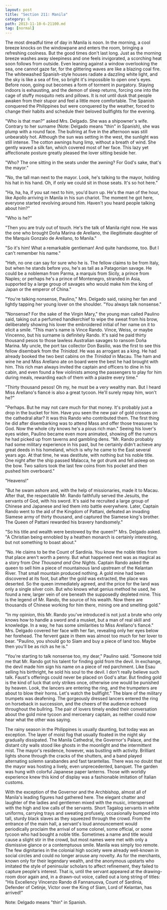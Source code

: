 ```yaml
---
layout: post
title: "Section 211: Manila"
category: 6
path: 2013-11-10-6-21100.md
tag: [normal]
---
```


The most dreadful time of day in Manila is noon. In the morning, a cool breeze knocks on the windowpane and enters the room, bringing a refreshing coolness. But the good times don't last long. Just as the morning breeze washes away sleepiness and one feels invigorated, a scorching heat soon follows from outside. Even leaning against a window overlooking the sea, one cannot gaze far, for the glittering waves are like a blazing coal fire. The whitewashed Spanish-style houses radiate a dazzling white light, and the sky is like a sea of fire, so bright it's impossible to open one's eyes. Before noon, going out becomes a form of torment in purgatory. Staying indoors is exhausting, and the demon of sleep returns, forcing one into the cage of stuffy mosquito nets and pillows. It is not until dusk that people awaken from their stupor and feel a little more comfortable. The Spanish conquered the Philippines but were conquered by the weather, forced to change their habits and schedule their beloved bullfights for the evening.

"Who is that man?" asked Mrs. Delgado. She was a shipowner's wife. Contrary to her surname (Note: Delgado means "thin" in Spanish), she was plump with a round face. The bullring at five in the afternoon was still unbearably hot. Although the sun was setting in the west, the sunlight was still intense. The cotton awnings hung limp, without a breath of wind. She gently waved a silk fan, which covered most of her face. This lazy yet affectionate posture greatly pleased the lover sitting beside her.

"Who? The one sitting in the seats under the awning? For God's sake, that's the mayor."

"No, the tall man next to the mayor. Look, he's talking to the mayor, holding his hat in his hand. Oh, if only we could sit in those seats. It's so hot here."

"Ha, ha, ha, if you sat next to him, you'd burn up. He's the man of the hour, like Apollo arriving in Manila in his sun chariot. The moment he got here, everyone started revolving around him. Haven't you heard people talking about him?"

"Who is he?"

"Then you are truly out of touch. He's the talk of Manila right now. He was the one who brought Doña Marina de Arellano, the illegitimate daughter of the Marquis Gonzalo de Arellano, to Manila."

"So it's him! What a remarkable gentleman! And quite handsome, too. But I can't remember his name."

"Heh, no one can say for sure who he is. The fellow claims to be from Italy, but when he stands before you, he's as tall as a Patagonian savage. He could be a nobleman from Parma, a marquis from Sicily, a prince from Naples; or perhaps he's a prince of Montenegro, stranded in Asia, supported by a large group of savages who would make him the king of Japan or the emperor of China."

"You're talking nonsense, Paulino," Mrs. Delgado said, raising her fan and lightly tapping her young lover on the shoulder. "You always talk nonsense."

"Nonsense? For the sake of the Virgin Mary," the young man called Paulino said, taking out a perfumed handkerchief to wipe the sweat from his brow, deliberately showing his lover the embroidered initial of her name on it to elicit a smile. "This man's name is Vince Rando. Vince, Weiss, or maybe Vincenno, but his surname is definitely Rando. It's said he paid thirty thousand pesos to those lawless Australian savages to ransom Doña Marina. My uncle, the port tax collector Don Basilio, was the first to see this fellow disembark from the *Trinidad*. He was as arrogant as a king. He had already booked the two best cabins on the *Trinidad* in Macau. The ham and wine he and Miss Arellano ate on board were the best he had brought with him. This rich man always invited the captain and officers to dine in his cabin, and even found a few violinists among the passengers to play for him during meals, rewarding each of them with a piastre every time."

"Thirty thousand pesos! Oh my, he must be a very wealthy man. But I heard Miss Arellano's fiancé is also a great tycoon. He'll surely repay him, won't he?"

"Perhaps. But he may not care much for that money. It's probably just a drop in the bucket for him. Have you seen the new pair of gold crosses on the cathedral altar? It was this Rando who contributed them. The first thing he did after disembarking was to attend Mass and offer those treasures to God. Now the whole city knows he's a pious rich man." Seeing his lover's eyes widen, Paulino became even more animated, showing off the rumors he had picked up from taverns and gambling dens. "Mr. Rando probably had some military experience in his past, but he certainly didn't achieve any great deeds in his homeland, which is why he came to the East several years ago. At that time, he was destitute, with nothing but his noble title. One night after the ship passed Malacca, he got drunk and fell asleep on the bow. Two sailors took the last few coins from his pocket and then pushed him overboard."

"Heavens!"

"But he swam ashore and, with the help of missionaries, made it to Macau. After that, the respectable Mr. Rando faithfully served the Jesuits, the servants of God, with his sword. It's said he recruited a large group of Chinese and Japanese and led them into battle everywhere. Later, Captain Rando went to the aid of the Kingdom of Pattani, defeated an invading Siamese army of thirty thousand, and captured the Siamese king's brother. The Queen of Pattani rewarded his bravery handsomely."

"So his title and wealth were bestowed by the queen?" Mrs. Delgado asked. "A Christian being ennobled by a heathen monarch is certainly interesting, but not something to boast about."

"No. He claims to be the Count of Sardinia. You know the noble titles from that place aren't worth a penny. But what happened next was as magical as a story from *One Thousand and One Nights*. Captain Rando asked the queen to sell him a piece of mountainous land upstream of the Kelantan River. That small mountain produced nothing. A gold mine had been discovered at its foot, but after the gold was extracted, the place was deserted. So the queen immediately agreed, and the price for the land was only a single silver coin. But who knows what genius method he used, he found a new, larger vein of ore beneath the supposedly depleted mine. This is the legend of Mr. Rando, the source of his wealth. Now there are thousands of Chinese working for him there, mining ore and smelting gold."

"In my opinion, this Mr. Rando you've introduced is not just a brute who only knows how to handle a sword and a musket, but a man of real skill and knowledge. In a way, he has some similarities to Miss Arellano's fiancé." Mrs. Delgado covered her face with her fan, revealing only her eyes below her forehead. The fervent gaze in them was almost too much for her lover to bear. "Paulino, you should go to Siam and buy a piece of land too. Maybe then you'll be as rich as he is."

"You're starting to talk nonsense too, my dear," Paulino said. "Someone told me that Mr. Rando got his talent for finding gold from the devil. In exchange, the devil made him sign his name on a piece of red parchment. Like Esau selling his birthright, he sold his soul to the devil. I don't really believe such talk. Faust's offerings could never be placed on God's altar. But finding gold is the kind of luck that only strikes once, otherwise one would be punished by heaven. Look, the lancers are entering the ring, and the trumpeters are about to blow their horns. Let's watch the bullfight." The blare of the military trumpets was deafening. The gorgeously dressed lancers entered the ring on horseback in succession, and the cheers of the audience echoed throughout the bullring. The pair of lovers timely ended their conversation about the gold mine tycoon and mercenary captain, as neither could now hear what the other was saying.

The rainy season in the Philippines is usually daunting, but today was an exception. The layer of moist fog that usually floated in the night sky gradually dissipated. The Manila Cathedral, the Governor's Palace, and the distant city walls stood like ghosts in the moonlight and the intermittent mist. The mayor's residence, however, was bustling with activity. Brilliant lights shone through the cracks of the shutters, and a band played alternating solemn sarabandes and fast tarantellas. There was no doubt that the mayor was hosting a lively, even unprecedented, banquet. The garden was hung with colorful Japanese paper lanterns. Those with worldly experience knew this kind of display was a fashionable imitation of Italian customs.

With the exception of the Governor and the Archbishop, almost all of Manila's leading figures had gathered here. The elegant chatter and laughter of the ladies and gentlemen mixed with the music, interspersed with the high and low calls of the servants. Short Tagalog servants in white uniforms, carrying trays and sweating profusely, occasionally bumped into tall, sturdy black slaves as they squeezed through the crowd. From the entrance of the main hall, a servant's loud announcement would periodically proclaim the arrival of some colonel, some official, or some tycoon who had bought a noble title. Sometimes a name and title would cause a slight stir in the crowd, but most names were met with only a dismissive glance or a contemptuous smile. Manila was simply too remote. The few dignitaries in the colonial high society were already well-known in social circles and could no longer arouse any novelty. As for the merchants, known only for their legendary wealth, and the anonymous upstarts who imitated the style of peninsular scholars to affect refinement, they failed to capture people's interest. That is, until the servant appeared at the drawing-room door again and, in a drawn-out voice, called out a long string of titles: "His Excellency Vincenzo Rando di Fannanuova, Count of Sardinia, Defender of Cetinje, Victor over the King of Siam, Lord of Kelantan, has arrived!"

Note: Delgado means "thin" in Spanish.